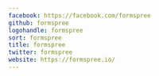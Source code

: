 ```yaml
---
facebook: https://facebook.com/formspree
github: formspree
logohandle: formspree
sort: formspree
title: formspree
twitter: formspree
website: https://formspree.io/
---
```

